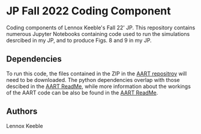 # JP Fall 2022 Coding Component

Coding components of Lennox Keeble's Fall 22' JP.
This repository contains numerous Jupyter Notebooks containing code used to run the simulations desrcibed in my JP, and to produce Figs. 8 and 9 in my JP.

## Dependencies ##

To run this code, the files contained in the ZIP in the [AART repositroy](https://github.com/iAART/aart) will need to be downloaded. The python dependencies overlap with those descibed in the [AART ReadMe](https://github.com/iAART/aart/blob/main/README.md), while more information about the workings of the AART code can be also be found in the [AART ReadMe](https://github.com/iAART/aart/blob/main/README.md).

## Authors ##

Lennox Keeble

